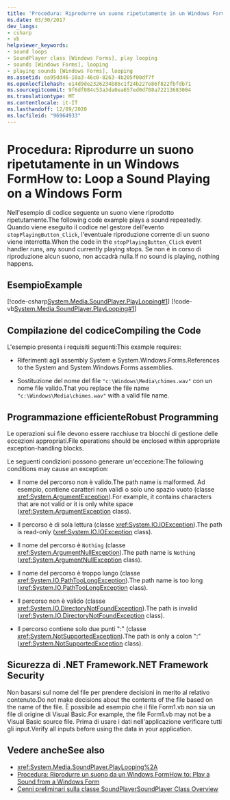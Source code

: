 ```yaml
---
title: 'Procedura: Riprodurre un suono ripetutamente in un Windows Form'
ms.date: 03/30/2017
dev_langs:
- csharp
- vb
helpviewer_keywords:
- sound loops
- SoundPlayer class [Windows Forms], play looping
- sounds [Windows Forms], looping
- playing sounds [Windows Forms], looping
ms.assetid: ea95dd46-10a3-46c0-8263-4b205f00df7f
ms.openlocfilehash: e14d9de2326234b86c1f24b227e86f822fbfdb71
ms.sourcegitcommit: 9f6df084c53a3da0ea657ed0d708a72213683084
ms.translationtype: MT
ms.contentlocale: it-IT
ms.lasthandoff: 12/09/2020
ms.locfileid: "96964933"
---
```

# <a name="how-to-loop-a-sound-playing-on-a-windows-form"></a><span data-ttu-id="c2893-102">Procedura: Riprodurre un suono ripetutamente in un Windows Form</span><span class="sxs-lookup"><span data-stu-id="c2893-102">How to: Loop a Sound Playing on a Windows Form</span></span>
<span data-ttu-id="c2893-103">Nell'esempio di codice seguente un suono viene riprodotto ripetutamente.</span><span class="sxs-lookup"><span data-stu-id="c2893-103">The following code example plays a sound repeatedly.</span></span> <span data-ttu-id="c2893-104">Quando viene eseguito il codice nel gestore dell'evento `stopPlayingButton_Click`, l'eventuale riproduzione corrente di un suono viene interrotta.</span><span class="sxs-lookup"><span data-stu-id="c2893-104">When the code in the `stopPlayingButton_Click` event handler runs, any sound currently playing stops.</span></span> <span data-ttu-id="c2893-105">Se non è in corso di riproduzione alcun suono, non accadrà nulla.</span><span class="sxs-lookup"><span data-stu-id="c2893-105">If no sound is playing, nothing happens.</span></span>  
  
## <a name="example"></a><span data-ttu-id="c2893-106">Esempio</span><span class="sxs-lookup"><span data-stu-id="c2893-106">Example</span></span>  
 [!code-csharp[System.Media.SoundPlayer.PlayLooping#1](~/samples/snippets/csharp/VS_Snippets_Winforms/System.Media.SoundPlayer.PlayLooping/CS/Form1.cs#1)]
 [!code-vb[System.Media.SoundPlayer.PlayLooping#1](~/samples/snippets/visualbasic/VS_Snippets_Winforms/System.Media.SoundPlayer.PlayLooping/VB/Form1.vb#1)]  
  
## <a name="compiling-the-code"></a><span data-ttu-id="c2893-107">Compilazione del codice</span><span class="sxs-lookup"><span data-stu-id="c2893-107">Compiling the Code</span></span>  
 <span data-ttu-id="c2893-108">L'esempio presenta i requisiti seguenti:</span><span class="sxs-lookup"><span data-stu-id="c2893-108">This example requires:</span></span>  
  
- <span data-ttu-id="c2893-109">Riferimenti agli assembly System e System.Windows.Forms.</span><span class="sxs-lookup"><span data-stu-id="c2893-109">References to the System and System.Windows.Forms assemblies.</span></span>  
  
- <span data-ttu-id="c2893-110">Sostituzione del nome del file `"c:\Windows\Media\chimes.wav"` con un nome file valido.</span><span class="sxs-lookup"><span data-stu-id="c2893-110">That you replace the file name `"c:\Windows\Media\chimes.wav"` with a valid file name.</span></span>  
  
## <a name="robust-programming"></a><span data-ttu-id="c2893-111">Programmazione efficiente</span><span class="sxs-lookup"><span data-stu-id="c2893-111">Robust Programming</span></span>  
 <span data-ttu-id="c2893-112">Le operazioni sui file devono essere racchiuse tra blocchi di gestione delle eccezioni appropriati.</span><span class="sxs-lookup"><span data-stu-id="c2893-112">File operations should be enclosed within appropriate exception-handling blocks.</span></span>  
  
 <span data-ttu-id="c2893-113">Le seguenti condizioni possono generare un'eccezione:</span><span class="sxs-lookup"><span data-stu-id="c2893-113">The following conditions may cause an exception:</span></span>  
  
- <span data-ttu-id="c2893-114">Il nome del percorso non è valido.</span><span class="sxs-lookup"><span data-stu-id="c2893-114">The path name is malformed.</span></span> <span data-ttu-id="c2893-115">Ad esempio, contiene caratteri non validi o solo uno spazio vuoto (classe <xref:System.ArgumentException>).</span><span class="sxs-lookup"><span data-stu-id="c2893-115">For example, it contains characters that are not valid or it is only white space (<xref:System.ArgumentException> class).</span></span>  
  
- <span data-ttu-id="c2893-116">Il percorso è di sola lettura (classe <xref:System.IO.IOException>).</span><span class="sxs-lookup"><span data-stu-id="c2893-116">The path is read-only (<xref:System.IO.IOException> class).</span></span>  
  
- <span data-ttu-id="c2893-117">Il nome del percorso è `Nothing` (classe <xref:System.ArgumentNullException>).</span><span class="sxs-lookup"><span data-stu-id="c2893-117">The path name is `Nothing` (<xref:System.ArgumentNullException> class).</span></span>  
  
- <span data-ttu-id="c2893-118">Il nome del percorso è troppo lungo (classe <xref:System.IO.PathTooLongException>).</span><span class="sxs-lookup"><span data-stu-id="c2893-118">The path name is too long (<xref:System.IO.PathTooLongException> class).</span></span>  
  
- <span data-ttu-id="c2893-119">Il percorso non è valido (classe <xref:System.IO.DirectoryNotFoundException>).</span><span class="sxs-lookup"><span data-stu-id="c2893-119">The path is invalid (<xref:System.IO.DirectoryNotFoundException> class).</span></span>  
  
- <span data-ttu-id="c2893-120">Il percorso contiene solo due punti ":" (classe <xref:System.NotSupportedException>).</span><span class="sxs-lookup"><span data-stu-id="c2893-120">The path is only a colon ":" (<xref:System.NotSupportedException> class).</span></span>  
  
## <a name="net-framework-security"></a><span data-ttu-id="c2893-121">Sicurezza di .NET Framework</span><span class="sxs-lookup"><span data-stu-id="c2893-121">.NET Framework Security</span></span>  
 <span data-ttu-id="c2893-122">Non basarsi sul nome del file per prendere decisioni in merito al relativo contenuto.</span><span class="sxs-lookup"><span data-stu-id="c2893-122">Do not make decisions about the contents of the file based on the name of the file.</span></span> <span data-ttu-id="c2893-123">È possibile ad esempio che il file Form1.vb non sia un file di origine di Visual Basic.</span><span class="sxs-lookup"><span data-stu-id="c2893-123">For example, the file Form1.vb may not be a Visual Basic source file.</span></span> <span data-ttu-id="c2893-124">Prima di usare i dati nell'applicazione verificare tutti gli input.</span><span class="sxs-lookup"><span data-stu-id="c2893-124">Verify all inputs before using the data in your application.</span></span>  
  
## <a name="see-also"></a><span data-ttu-id="c2893-125">Vedere anche</span><span class="sxs-lookup"><span data-stu-id="c2893-125">See also</span></span>

- <xref:System.Media.SoundPlayer.PlayLooping%2A>
- [<span data-ttu-id="c2893-126">Procedura: Riprodurre un suono da un Windows Form</span><span class="sxs-lookup"><span data-stu-id="c2893-126">How to: Play a Sound from a Windows Form</span></span>](how-to-play-a-sound-from-a-windows-form.md)
- [<span data-ttu-id="c2893-127">Cenni preliminari sulla classe SoundPlayer</span><span class="sxs-lookup"><span data-stu-id="c2893-127">SoundPlayer Class Overview</span></span>](soundplayer-class-overview.md)
